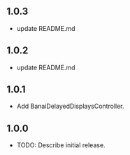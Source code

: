 ## 1.0.3

* update README.md

## 1.0.2

* update README.md

## 1.0.1

* Add BanaiDelayedDisplaysController.

## 1.0.0

* TODO: Describe initial release.
